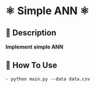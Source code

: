 # ⚛ Simple ANN ⚛

## 💢 Description

<b>Implement simple ANN</b>

## 💢 How To Use

```
- python main.py --data data.csv
```
